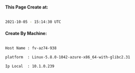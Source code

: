 
   
#### This Page Create at:

```bash

2021-10-05 - 15:14:30 UTC

```

#### Create By Machine:

```bash

Host Name : fv-az74-938

platform  : Linux-5.8.0-1042-azure-x86_64-with-glibc2.31

Ip Local  : 10.1.0.239

```

